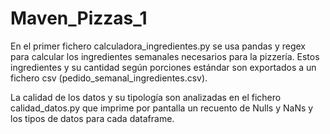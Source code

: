# Maven_Pizzas_1
En el primer fichero calculadora_ingredientes.py se usa pandas y regex para calcular los ingredientes semanales
necesarios para la pizzería. Estos ingredientes y su cantidad según porciones estándar son exportados a un fichero 
csv (pedido_semanal_ingredientes.csv).

La calidad de los datos y su tipología son analizadas en el fichero calidad_datos.py que imprime por 
pantalla un recuento de Nulls y NaNs y los tipos de datos para cada dataframe.
